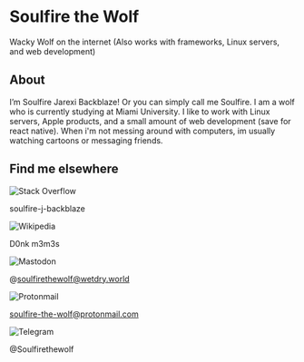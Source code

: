 # Soulfire the Wolf
 Wacky Wolf on the internet
(Also works with frameworks, Linux servers, and web development)

## About 
I’m Soulfire Jarexi Backblaze! Or you can simply call me Soulfire. I am a wolf who is currently studying at Miami University. I like to work with Linux servers, Apple products, and a small amount of web development (save for react native). When i'm not messing around with computers, im usually watching cartoons or messaging friends.




## Find me elsewhere

![Stack Overflow](https://img.shields.io/badge/-Stackoverflow-FE7A16?style=for-the-badge&logo=stack-overflow&logoColor=white) 

soulfire-j-backblaze

![Wikipedia](https://img.shields.io/badge/Wikipedia-%23000000.svg?style=for-the-badge&logo=wikipedia&logoColor=white)

D0nk m3m3s

![Mastodon](https://img.shields.io/badge/-MASTODON-%232B90D9?style=for-the-badge&logo=mastodon&logoColor=white)

@soulfirethewolf@wetdry.world

![Protonmail](https://img.shields.io/badge/ProtonMail-8B89CC?style=for-the-badge&logo=protonmail&logoColor=white)

soulfire-the-wolf@protonmail.com

![Telegram](https://img.shields.io/badge/Telegram-2CA5E0?style=for-the-badge&logo=telegram&logoColor=white)

@Soulfirethewolf



